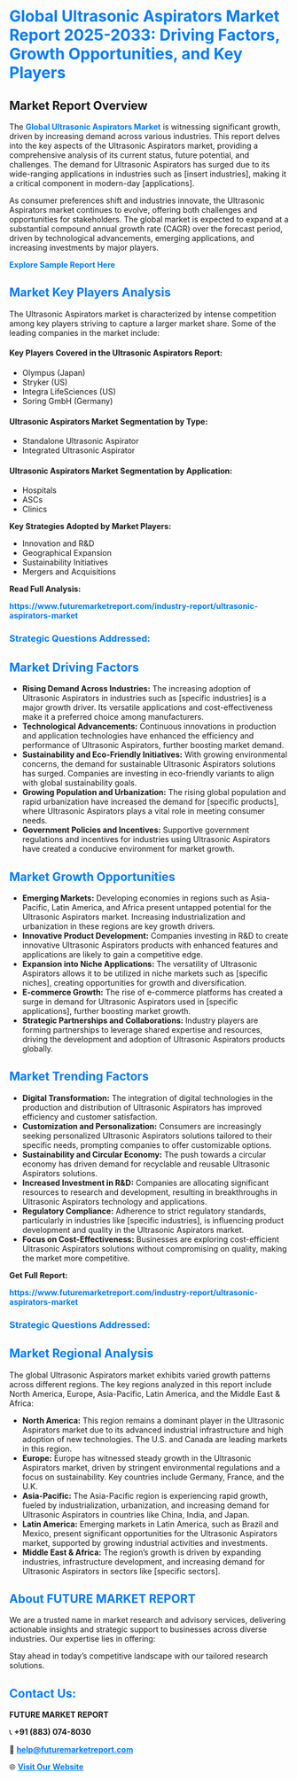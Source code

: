 <h1 style="color: #007BFF;">Global Ultrasonic Aspirators Market Report 2025-2033: Driving Factors, Growth Opportunities, and Key Players</h1>

<section id="overview">
<h2>Market Report Overview</h2>
<p>The <a href="https://www.futuremarketreport.com/industry-report/ultrasonic-aspirators-market" style="color: #007BFF; text-decoration: none;"><strong>Global Ultrasonic Aspirators Market</strong></a> is witnessing significant growth, driven by increasing demand across various industries. This report delves into the key aspects of the Ultrasonic Aspirators market, providing a comprehensive analysis of its current status, future potential, and challenges. The demand for Ultrasonic Aspirators has surged due to its wide-ranging applications in industries such as [insert industries], making it a critical component in modern-day [applications].</p>
<p>As consumer preferences shift and industries innovate, the Ultrasonic Aspirators market continues to evolve, offering both challenges and opportunities for stakeholders. The global market is expected to expand at a substantial compound annual growth rate (CAGR) over the forecast period, driven by technological advancements, emerging applications, and increasing investments by major players.</p>
</section>

<section id="overview">
<p><a href="https://www.futuremarketreport.com/request-sample/reportId=106500" style="color: #007BFF; text-decoration: none;"><strong>Explore Sample Report Here</strong></a></p>
</section>

<section id="key-players">
<h2 style="color: #007BFF;">Market Key Players Analysis</h2>
<p>The Ultrasonic Aspirators market is characterized by intense competition among key players striving to capture a larger market share. Some of the leading companies in the market include:</p>
<h4>Key Players Covered in the Ultrasonic Aspirators Report:</h4>
<ul><li>Olympus (Japan)</li><li>Stryker (US)</li><li>Integra LifeSciences (US)</li><li>Soring GmbH (Germany)</li></ul>
<h4>Ultrasonic Aspirators Market Segmentation by Type:</h4>
<ul><li>Standalone Ultrasonic Aspirator</li><li>Integrated Ultrasonic Aspirator</li></ul>

<h4>Ultrasonic Aspirators Market Segmentation by Application:</h4>
<ul><li>Hospitals</li><li>ASCs</li><li>Clinics</li></ul>
<p><strong>Key Strategies Adopted by Market Players:</strong></p>
<ul>
<li>Innovation and R&D</li>
<li>Geographical Expansion</li>
<li>Sustainability Initiatives</li>
<li>Mergers and Acquisitions</li>
</ul>
</section>

<section>
<p><strong>Read Full Analysis: </strong></p><a href="https://www.futuremarketreport.com/industry-report/ultrasonic-aspirators-market" style="color: #007BFF; text-decoration: none;"><strong>https://www.futuremarketreport.com/industry-report/ultrasonic-aspirators-market</strong></a>
<h3 style="color: #007BFF;">Strategic Questions Addressed:</h3>
</section>

<section id="driving-factors">
<h2 style="color: #007BFF;">Market Driving Factors</h2>
<ul>
<li><strong>Rising Demand Across Industries:</strong> The increasing adoption of Ultrasonic Aspirators in industries such as [specific industries] is a major growth driver. Its versatile applications and cost-effectiveness make it a preferred choice among manufacturers.</li>
<li><strong>Technological Advancements:</strong> Continuous innovations in production and application technologies have enhanced the efficiency and performance of Ultrasonic Aspirators, further boosting market demand.</li>
<li><strong>Sustainability and Eco-Friendly Initiatives:</strong> With growing environmental concerns, the demand for sustainable Ultrasonic Aspirators solutions has surged. Companies are investing in eco-friendly variants to align with global sustainability goals.</li>
<li><strong>Growing Population and Urbanization:</strong> The rising global population and rapid urbanization have increased the demand for [specific products], where Ultrasonic Aspirators plays a vital role in meeting consumer needs.</li>
<li><strong>Government Policies and Incentives:</strong> Supportive government regulations and incentives for industries using Ultrasonic Aspirators have created a conducive environment for market growth.</li>
</ul>
</section>

<section id="growth-opportunities">
<h2 style="color: #007BFF;">Market Growth Opportunities</h2>
<ul>
<li><strong>Emerging Markets:</strong> Developing economies in regions such as Asia-Pacific, Latin America, and Africa present untapped potential for the Ultrasonic Aspirators market. Increasing industrialization and urbanization in these regions are key growth drivers.</li>
<li><strong>Innovative Product Development:</strong> Companies investing in R&D to create innovative Ultrasonic Aspirators products with enhanced features and applications are likely to gain a competitive edge.</li>
<li><strong>Expansion into Niche Applications:</strong> The versatility of Ultrasonic Aspirators allows it to be utilized in niche markets such as [specific niches], creating opportunities for growth and diversification.</li>
<li><strong>E-commerce Growth:</strong> The rise of e-commerce platforms has created a surge in demand for Ultrasonic Aspirators used in [specific applications], further boosting market growth.</li>
<li><strong>Strategic Partnerships and Collaborations:</strong> Industry players are forming partnerships to leverage shared expertise and resources, driving the development and adoption of Ultrasonic Aspirators products globally.</li>
</ul>
</section>

<section id="trending-factors">
<h2 style="color: #007BFF;">Market Trending Factors</h2>
<ul>
<li><strong>Digital Transformation:</strong> The integration of digital technologies in the production and distribution of Ultrasonic Aspirators has improved efficiency and customer satisfaction.</li>
<li><strong>Customization and Personalization:</strong> Consumers are increasingly seeking personalized Ultrasonic Aspirators solutions tailored to their specific needs, prompting companies to offer customizable options.</li>
<li><strong>Sustainability and Circular Economy:</strong> The push towards a circular economy has driven demand for recyclable and reusable Ultrasonic Aspirators solutions.</li>
<li><strong>Increased Investment in R&D:</strong> Companies are allocating significant resources to research and development, resulting in breakthroughs in Ultrasonic Aspirators technology and applications.</li>
<li><strong>Regulatory Compliance:</strong> Adherence to strict regulatory standards, particularly in industries like [specific industries], is influencing product development and quality in the Ultrasonic Aspirators market.</li>
<li><strong>Focus on Cost-Effectiveness:</strong> Businesses are exploring cost-efficient Ultrasonic Aspirators solutions without compromising on quality, making the market more competitive.</li>
</ul>
</section>

<section>
<p><strong>Get Full Report: </strong></p><a href="https://www.futuremarketreport.com/industry-report/ultrasonic-aspirators-market" style="color: #007BFF; text-decoration: none;"><strong>https://www.futuremarketreport.com/industry-report/ultrasonic-aspirators-market</strong></a>
<h3 style="color: #007BFF;">Strategic Questions Addressed:</h3>
</section>


<section id="regional-analysis">
<h2 style="color: #007BFF;">Market Regional Analysis</h2>
<p>The global Ultrasonic Aspirators market exhibits varied growth patterns across different regions. The key regions analyzed in this report include North America, Europe, Asia-Pacific, Latin America, and the Middle East & Africa:</p>
<ul>
<li><strong>North America:</strong> This region remains a dominant player in the Ultrasonic Aspirators market due to its advanced industrial infrastructure and high adoption of new technologies. The U.S. and Canada are leading markets in this region.</li>
<li><strong>Europe:</strong> Europe has witnessed steady growth in the Ultrasonic Aspirators market, driven by stringent environmental regulations and a focus on sustainability. Key countries include Germany, France, and the U.K.</li>
<li><strong>Asia-Pacific:</strong> The Asia-Pacific region is experiencing rapid growth, fueled by industrialization, urbanization, and increasing demand for Ultrasonic Aspirators in countries like China, India, and Japan.</li>
<li><strong>Latin America:</strong> Emerging markets in Latin America, such as Brazil and Mexico, present significant opportunities for the Ultrasonic Aspirators market, supported by growing industrial activities and investments.</li>
<li><strong>Middle East & Africa:</strong> The region’s growth is driven by expanding industries, infrastructure development, and increasing demand for Ultrasonic Aspirators in sectors like [specific sectors].</li>
</ul>
</section>

<footer>
<h2 style="color: #007BFF;">About FUTURE MARKET REPORT</h2>
<p>We are a trusted name in market research and advisory services, delivering actionable insights and strategic support to businesses across diverse industries. Our expertise lies in offering:</p>

<p>Stay ahead in today’s competitive landscape with our tailored research solutions.</p>

<h2 style="color: #007BFF;">Contact Us:</h2>
<p><strong>FUTURE MARKET REPORT</strong></p>
<p>📞 <strong>+91 (883) 074-8030</strong></p>
<p>📧 <strong><a href="mailto:help@futuremarketreport.com" style="color: #007BFF;">help@futuremarketreport.com</a></strong></p>
<p>🌐 <strong><a href="https://www.futuremarketreport.com/" style="color: #007BFF;">Visit Our Website</a></strong></p>
</footer>